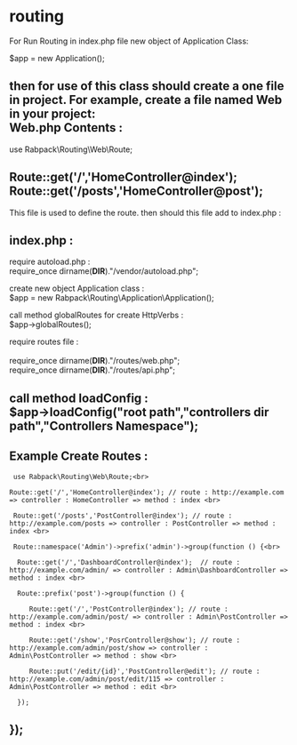 # routing
For Run Routing in index.php file new object of Application Class:

$app = new Application();

then for use of this class should create a one file in project. 
For example, create a file named Web in your project:<br>
Web.php Contents : 
--------------------------------------------
use Rabpack\Routing\Web\Route;

Route::get('/','HomeController@index');<br>
Route::get('/posts','HomeController@post');<br>
---------------------------------------------
This file is used to define the route.
then should this file add to index.php :<br> 

index.php : 
-----------------------------------------------------------------------------
  require autoload.php : <br>
  require_once dirname(__DIR__)."/vendor/autoload.php"; <br>
  
   create new object Application class : <br> 
  $app = new Rabpack\Routing\Application\Application();<br>
  
  call method globalRoutes for create HttpVerbs : <br>
  $app->globalRoutes();<br>
  
  require routes file : <br>  
  require_once dirname(__DIR__)."/routes/web.php";<br>
  require_once dirname(__DIR__)."/routes/api.php";<br>
  
  call method loadConfig : <br>
  $app->loadConfig("root path","controllers dir path","Controllers Namespace");<br>
-----------------------------------------------------------------------------
  Example Create Routes : <br>
-----------------------------------------------------------------------------
     use Rabpack\Routing\Web\Route;<br> 
  
    Route::get('/','HomeController@index'); // route : http://example.com => controller : HomeController => method : index <br>
  
     Route::get('/posts','PostController@index'); // route : http://example.com/posts => controller : PostController => method : index <br>
  
     Route::namespace('Admin')->prefix('admin')->group(function () {<br> 
  
      Route::get('/','DashboardController@index');  // route : http://example.com/admin/ => controller : Admin\DashboardController => method : index <br>
      
      Route::prefix('post')->group(function () {
      
         Route::get('/','PostController@index'); // route : http://example.com/admin/post/ => controller : Admin\PostController => method : index <br>
         
         Route::get('/show','PosrController@show'); // route : http://example.com/admin/post/show => controller : Admin\PostController => method : show <br>
         
         Route::put('/edit/{id}','PostController@edit'); // route : http://example.com/admin/post/edit/115 => controller : Admin\PostController => method : edit <br>
         
      });
  });
  -----------------------------------------------------------------------------
